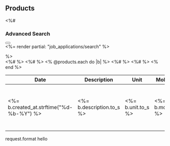 <div class="content-wrapper">
  <section class="content-header">
    <h1>
      Products
    </h1>
  </section>

  <%# <section class="content">
    <div class="row">
      <div class="col-xs-12">
        <div class="box box-default collapsed-box">
          <div class="box-header with-border">
            <h3 class="box-title">Advanced Search</h3>
            <div class="box-tools pull-right">
              <button class="btn btn-box-tool" data-widget="collapse">
                <i class="fa fa-search"></i>
              </button>
            </div>
          </div>
          <div class="box-body">
            <%= render partial: "job_applications/search" %>
          </div>
        </div>
      </div>
    </div>
  </section> %>

  <div class="row">
    <div class="col-xs-12">
      <div class="box">
        <div class="box-header">
        </div>
        <div class="box-body">
          <table id="example2" class="table table-bordered table-striped">
            <thead>
              <tr>
                <th>Date</th>
                <th>Description</th>
                <th>Unit</th>
                <%# <th>Mobile Number</th> %>
                <th>Title</th>
                <%# <th>Resume</th> %>
              </tr>
            </thead>
            <tbody>
              <% @products.each do |b| %>
                <tr>
                  <td><%= b.created_at.strftime("%d-%b-%Y") %></td>
                  <td><%= b.description.to_s %></td>
                  <td><%= b.unit.to_s %></td>
                  <%# <td><%= b.mobile_number %></td> %>
                  <td><%= b.product.title rescue nil %></td>
                  <%# <td>
                    <% if b.resume.present? %>
                      <%= link_to "Resume", b.resume.url, target: "_blank" %>
                    <% end %>
                  </td> %>
                </tr>
              <% end %>
            </tbody>
          </table>
        </div>
      </div>
    </div>
  </div>
</div>





  request.format
hello